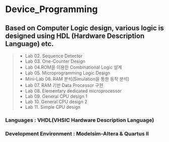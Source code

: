 # Device_Programming

## Based on Computer Logic design, various logic is designed using HDL (Hardware Description Language) etc.
> - Lab 02. Sequence Detector 
> - Lab 03. One-Counter Design 
> - Lab 04.ROM을 이용한 Combinational Logic 설계
> - Lab 05. Microprogramming Logic Design
> - Mini-Lab 06. RAM 분석(Simulation을 통한 동작 분석)
> - Lab 07. RAM 기반 Data Processor 구현
> - Lab 08. Elementary dedicated microprocessor
> - Lab 09. General CPU design 1
> - Lab 10. General CPU design 2
> - Lab 11. Simple CPU design

### Languages : VHDL(VHSIC Hardware Description Language)
### Development Environment : Modelsim-Altera & Quartus II
